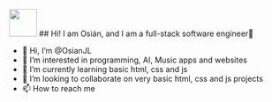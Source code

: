 <img width="50" height="50" src=https://res.cloudinary.com/dg4q5s1fc/image/upload/w_1000,c_fill,ar_1:1,g_auto,r_max,bo_5px_solid_red,b_rgb:262c35/v1715494870/Osian_Avatar_mtrizw.png>
## Hi! I am Osián, and I am a full-stack software engineer👋


- 👋 Hi, I’m @OsianJL
- 👀 I’m interested in programming, AI, Music apps and websites
- 🌱 I’m currently learning basic html, css and js
- 💞️ I’m looking to collaborate on very basic html, css and js projects
- 📫 How to reach me 

<!---
OsianJL/OsianJL is a ✨ special ✨ repository because its `README.md` (this file) appears on your GitHub profile.
You can click the Preview link to take a look at your changes.
--->
